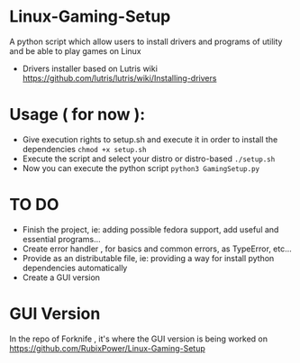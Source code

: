# Linux-Gaming-Setup
A python script which allow users to install drivers and programs of utility and be able to play games on Linux

- Drivers installer based on Lutris wiki https://github.com/lutris/lutris/wiki/Installing-drivers

# Usage ( for now ):
- Give execution rights to setup.sh and execute it in order to install the dependencies
```chmod +x setup.sh```
- Execute the script and select your distro or distro-based
```./setup.sh```
- Now you can execute the python script
``` python3 GamingSetup.py ``` 


# TO DO
- Finish the project, ie: adding possible fedora support, add useful and essential programs...
- Create error handler , for basics and common errors, as TypeError, etc...
- Provide as an distributable file, ie: providing a way for install python dependencies automatically
- Create a GUI version


# GUI Version
In the repo of Forknife , it's where the GUI version is being worked on https://github.com/RubixPower/Linux-Gaming-Setup
